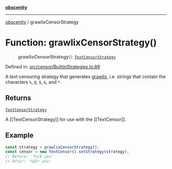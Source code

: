 [**obscenity**](../README.md)

***

[obscenity](../README.md) / grawlixCensorStrategy

# Function: grawlixCensorStrategy()

> **grawlixCensorStrategy**(): [`TextCensorStrategy`](../type-aliases/TextCensorStrategy.md)

Defined in: [src/censor/BuiltinStrategies.ts:89](https://github.com/jo3-l/obscenity/blob/a386fd116c14542130a643879987c21c9c8a4eb9/src/censor/BuiltinStrategies.ts#L89)

A text censoring strategy that generates
[grawlix](https://www.merriam-webster.com/words-at-play/grawlix-symbols-swearing-comic-strips),
i.e. strings that contain the characters `%`, `@`, `$`, `&`, and `*`.

## Returns

[`TextCensorStrategy`](../type-aliases/TextCensorStrategy.md)

A [[TextCensorStrategy]] for use with the [[TextCensor]].

## Example

```typescript
const strategy = grawlixCensorStrategy();
const censor = new TextCensor().setStrategy(strategy);
// Before: 'fuck you'
// After: '%@&* you'
```
